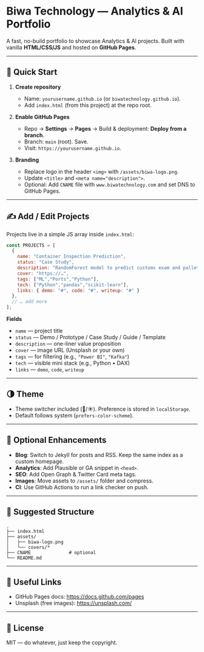 # Biwa Technology — Analytics & AI Portfolio

A fast, no-build portfolio to showcase Analytics & AI projects. Built with vanilla **HTML/CSS/JS** and hosted on **GitHub Pages**.

---

## 🚀 Quick Start

1. **Create repository**
   - Name: `yourusername.github.io` (or `biwatechnology.github.io`).
   - Add `index.html` (from this project) at the repo root.

2. **Enable GitHub Pages**
   - Repo → **Settings** → **Pages** → Build & deployment: **Deploy from a branch**.
   - Branch: `main` (root). Save.
   - Visit: `https://yourusername.github.io`.

3. **Branding**
   - Replace logo in the header `<img>` with `/assets/biwa-logo.png`.
   - Update `<title>` and `<meta name="description">`.
   - Optional: Add `CNAME` file with `www.biwatechnology.com` and set DNS to GitHub Pages.

---

## ✍️ Add / Edit Projects
Projects live in a simple JS array inside `index.html`:

```js
const PROJECTS = [
  {
    name: "Container Inspection Prediction",
    status: "Case Study",
    description: "RandomForest model to predict customs exam and palletization.",
    cover: "https://…",
    tags: ["ML","Ports","Python"],
    tech: ["Python","pandas","scikit-learn"],
    links: { demo: "#", code: "#", writeup: "#" }
  },
  // … add more
];
```

**Fields**
- `name` — project title
- `status` — Demo / Prototype / Case Study / Guide / Template
- `description` — one-liner value proposition
- `cover` — image URL (Unsplash or your own)
- `tags` — for filtering (e.g., `"Power BI"`, `"Kafka"`)
- `tech` — visible mini stack (e.g., Python • DAX)
- `links` — `demo`, `code`, `writeup`

---

## 🌗 Theme
- Theme switcher included (🌙/☀️). Preference is stored in `localStorage`.
- Default follows system (`prefers-color-scheme`).

---

## 🧩 Optional Enhancements
- **Blog**: Switch to Jekyll for posts and RSS. Keep the same index as a custom homepage.
- **Analytics**: Add Plausible or GA snippet in `<head>`.
- **SEO**: Add Open Graph & Twitter Card meta tags.
- **Images**: Move assets to `/assets/` folder and compress.
- **CI**: Use GitHub Actions to run a link checker on push.

---

## 📁 Suggested Structure
```
.
├── index.html
├── assets/
│   ├── biwa-logo.png
│   └── covers/*
├── CNAME              # optional
└── README.md
```

---

## 🔗 Useful Links
- GitHub Pages docs: https://docs.github.com/pages
- Unsplash (free images): https://unsplash.com/

---

## 📜 License
MIT — do whatever, just keep the copyright.

